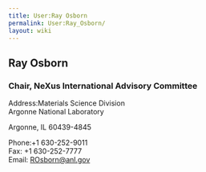 ```yaml
---
title: User:Ray Osborn
permalink: User:Ray_Osborn/
layout: wiki
---
```


Ray Osborn
----------

### Chair, NeXus International Advisory Committee

Address:Materials Science Division  
Argonne National Laboratory

Argonne, IL 60439-4845

<!-- -->

Phone:+1 630-252-9011  
Fax: +1 630-252-7777  
Email: <ROsborn@anl.gov>  
